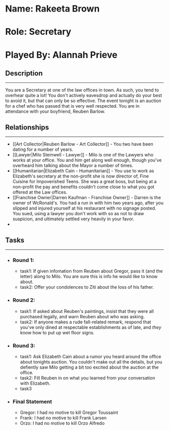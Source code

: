 # Name: Rakeeta Brown
# Role: Secretary
# Played By: Alannah Prieve

## Description
---
You are a Secretary at one of the law offices in town. As such, you tend to overhear quite a lot! You don't actively eavesdrop and actually do your best to avoid it, but that can only be so effective. The event tonight is an auction for a chef who has passed that is very well respected. You are in attendance with your boyfriend, Reuben Barlow.

## Relationships
---
- [[Art Collector|Reuben Barlow - Art Collector]]  - You two have been dating for a number of years.
- [[Lawyer|Milo Steinwell - Lawyer]]  - Milo is one of the Lawyers who works at your office. You and him get along well enough, though you've overheard him talking about the Mayor a number of times.
- [[Humanitarian|Elizabeth Cain - Humanitarian]]  - You use to work as Elizabeth's secretary at the non-profit she is now director of, Fine Cuisine for Impoverished Teens. She was a great boss, but being at a non-profit the pay and benefits couldn't come close to what you got offered at the Law offices.
- [[Franchise Owner|Darren Kaufman - Franchise Owner]] - Darren is the owner of WcRonald's. You had a run in with him two years ago, after you slipped and injured yourself at his restaurant with no signage posted. You sued, using a lawyer you don't work with so as not to draw suspicion, and ultimately settled very heavily in your favor.
- 
## Tasks
___
- ### Round 1: 
	- task1: If given infomation from Reuben about Gregor, pass it (and the letter) along to Milo. You are sure this is info he would like to know about.
	- task2: Offer your condolences to Ziti about the loss of his father.
- ### Round 2:
	- task1: If asked about Reuben's paintings, insist that they were all purchased legally, and warn Reuben about who was asking.
	- task2: If anyone makes a rude fall-related remark, respond that you've only dined at respectable establishments as of late, and *they* know how to put up wet floor signs.
- ### Round 3:
	- task1: Ask Elizabeth Cain about a rumor you heard around the office about tonights auction. You couldn't make out all the details, but you defiently saw Milo getting a bit too excited about the auction at the office.
	- task2: Fill Reuben in on what you learned from your conversation with Elizabeth.
	- task3
- ### Final Statement
	- Gregor: I had no motive to kill Gregor Toussaint
	- Frank: I had no motive to kill Frank Larsen
	- Orzo: I had no motive to kill Orzo Alfredo